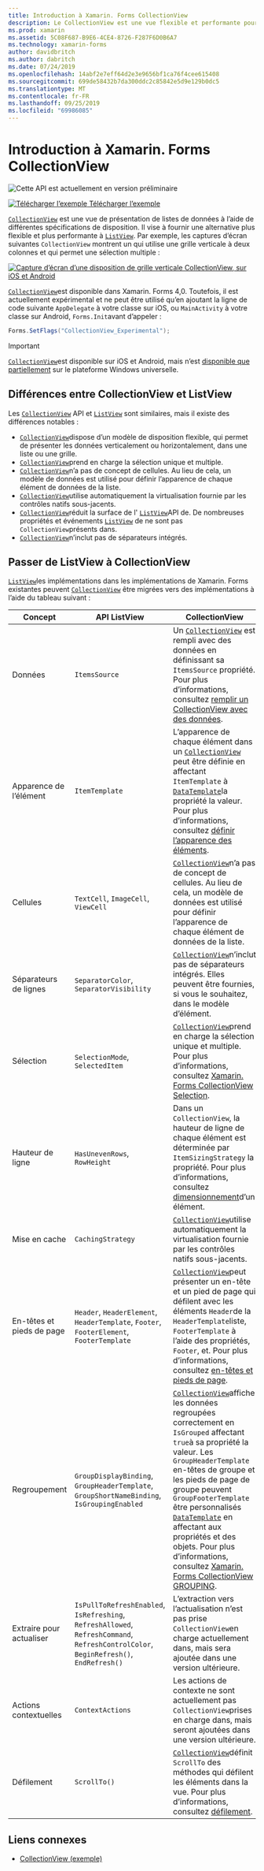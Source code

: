 ```yaml
---
title: Introduction à Xamarin. Forms CollectionView
description: Le CollectionView est une vue flexible et performante pour la présentation de listes de données à l’aide de différentes spécifications de disposition.
ms.prod: xamarin
ms.assetid: 5C08F687-B9E6-4CE4-8726-F287F6D0B6A7
ms.technology: xamarin-forms
author: davidbritch
ms.author: dabritch
ms.date: 07/24/2019
ms.openlocfilehash: 14abf2e7eff64d2e3e9656bf1ca76f4cee615408
ms.sourcegitcommit: 699de58432b7da300ddc2c85842e5d9e129b0dc5
ms.translationtype: MT
ms.contentlocale: fr-FR
ms.lasthandoff: 09/25/2019
ms.locfileid: "69986085"
---
```

# <a name="xamarinforms-collectionview-introduction"></a>Introduction à Xamarin. Forms CollectionView

![Cette API est actuellement en version préliminaire](~/media/shared/preview.png)

[![Télécharger l’exemple](~/media/shared/download.png) Télécharger l’exemple](https://docs.microsoft.com/samples/xamarin/xamarin-forms-samples/userinterface-collectionviewdemos/)

[`CollectionView`](xref:Xamarin.Forms.CollectionView) est une vue de présentation de listes de données à l’aide de différentes spécifications de disposition. Il vise à fournir une alternative plus flexible et plus performante à [`ListView`](xref:Xamarin.Forms.ListView). Par exemple, les captures d’écran suivantes `CollectionView` montrent un qui utilise une grille verticale à deux colonnes et qui permet une sélection multiple :

[![Capture d’écran d’une disposition de grille verticale CollectionView, sur iOS et Android](introduction-images/verticalgrid-multipleselection.png "Disposition de grille verticale CollectionView avec sélection multiple")](introduction-images/verticalgrid-multipleselection-large.png#lightbox "Disposition de grille verticale CollectionView avec sélection multiple")

[`CollectionView`](xref:Xamarin.Forms.CollectionView)est disponible dans Xamarin. Forms 4,0. Toutefois, il est actuellement expérimental et ne peut être utilisé qu’en ajoutant la ligne de code suivante `AppDelegate` à votre classe sur iOS, ou `MainActivity` à votre classe sur Android, `Forms.Init`avant d’appeler :

```csharp
Forms.SetFlags("CollectionView_Experimental");
```

> [!IMPORTANT]
> [`CollectionView`](xref:Xamarin.Forms.CollectionView)est disponible sur iOS et Android, mais n’est [disponible que partiellement](https://gist.github.com/hartez/7d0edd4182dbc7de65cebc6c67f72e14) sur le plateforme Windows universelle.

## <a name="collectionview-and-listview-differences"></a>Différences entre CollectionView et ListView

Les [`CollectionView`](xref:Xamarin.Forms.CollectionView) API et [`ListView`](xref:Xamarin.Forms.ListView) sont similaires, mais il existe des différences notables :

- [`CollectionView`](xref:Xamarin.Forms.CollectionView)dispose d’un modèle de disposition flexible, qui permet de présenter les données verticalement ou horizontalement, dans une liste ou une grille.
- [`CollectionView`](xref:Xamarin.Forms.CollectionView)prend en charge la sélection unique et multiple.
- [`CollectionView`](xref:Xamarin.Forms.CollectionView)n’a pas de concept de cellules. Au lieu de cela, un modèle de données est utilisé pour définir l’apparence de chaque élément de données de la liste.
- [`CollectionView`](xref:Xamarin.Forms.CollectionView)utilise automatiquement la virtualisation fournie par les contrôles natifs sous-jacents.
- [`CollectionView`](xref:Xamarin.Forms.CollectionView)réduit la surface de l' [`ListView`](xref:Xamarin.Forms.ListView)API de. De nombreuses propriétés et événements [`ListView`](xref:Xamarin.Forms.ListView) de ne sont pas `CollectionView`présents dans.
- [`CollectionView`](xref:Xamarin.Forms.CollectionView)n’inclut pas de séparateurs intégrés.

## <a name="move-from-listview-to-collectionview"></a>Passer de ListView à CollectionView

[`ListView`](xref:Xamarin.Forms.ListView)les implémentations dans les implémentations de Xamarin. Forms existantes peuvent [`CollectionView`](xref:Xamarin.Forms.CollectionView) être migrées vers des implémentations à l’aide du tableau suivant :

| Concept | API ListView | CollectionView |
|---|---|---|
| Données | `ItemsSource` | Un [`CollectionView`](xref:Xamarin.Forms.CollectionView) est rempli avec des données en définissant sa `ItemsSource` propriété. Pour plus d’informations, consultez [remplir un CollectionView avec des données](populate-data.md#populate-a-collectionview-with-data). |
| Apparence de l’élément | `ItemTemplate` | L’apparence de chaque élément dans un [`CollectionView`](xref:Xamarin.Forms.CollectionView) peut être définie en affectant `ItemTemplate` à [`DataTemplate`](xref:Xamarin.Forms.DataTemplate)la propriété la valeur. Pour plus d’informations, consultez [définir l’apparence des éléments](populate-data.md#define-item-appearance). |
| Cellules | `TextCell`, `ImageCell`, `ViewCell` | [`CollectionView`](xref:Xamarin.Forms.CollectionView)n’a pas de concept de cellules. Au lieu de cela, un modèle de données est utilisé pour définir l’apparence de chaque élément de données de la liste. |
| Séparateurs de lignes | `SeparatorColor`, `SeparatorVisibility` | [`CollectionView`](xref:Xamarin.Forms.CollectionView)n’inclut pas de séparateurs intégrés. Elles peuvent être fournies, si vous le souhaitez, dans le modèle d’élément. |
| Sélection | `SelectionMode`, `SelectedItem` | [`CollectionView`](xref:Xamarin.Forms.CollectionView)prend en charge la sélection unique et multiple. Pour plus d’informations, consultez [Xamarin. Forms CollectionView Selection](selection.md). |
| Hauteur de ligne | `HasUnevenRows`, `RowHeight` | Dans un `CollectionView`, la hauteur de ligne de chaque élément est déterminée par `ItemSizingStrategy` la propriété. Pour plus d’informations, consultez [dimensionnement](layout.md#item-sizing)d’un élément.|
| Mise en cache | `CachingStrategy` | [`CollectionView`](xref:Xamarin.Forms.CollectionView)utilise automatiquement la virtualisation fournie par les contrôles natifs sous-jacents. |
| En-têtes et pieds de page | `Header`, `HeaderElement`, `HeaderTemplate`, `Footer`, `FooterElement`, `FooterTemplate` | [`CollectionView`](xref:Xamarin.Forms.CollectionView)peut présenter un en-tête et un pied de page qui défilent avec les éléments `Header`de la `HeaderTemplate`liste, `FooterTemplate` à l’aide des propriétés, `Footer`, et. Pour plus d’informations, consultez [en-têtes et pieds de page](layout.md#headers-and-footers). |
| Regroupement | `GroupDisplayBinding`, `GroupHeaderTemplate`, `GroupShortNameBinding`, `IsGroupingEnabled` | [`CollectionView`](xref:Xamarin.Forms.CollectionView)affiche les données regroupées correctement en `IsGrouped` affectant `true`à sa propriété la valeur. Les `GroupHeaderTemplate` en-têtes de groupe et les pieds de page de groupe peuvent `GroupFooterTemplate` être personnalisés [`DataTemplate`](xref:Xamarin.Forms.DataTemplate) en affectant aux propriétés et des objets. Pour plus d’informations, consultez [Xamarin. Forms CollectionView GROUPING](grouping.md). |
| Extraire pour actualiser | `IsPullToRefreshEnabled`, `IsRefreshing`, `RefreshAllowed`, `RefreshCommand`, `RefreshControlColor`, `BeginRefresh()`, `EndRefresh()` | L’extraction vers l’actualisation n’est pas prise `CollectionView`en charge actuellement dans, mais sera ajoutée dans une version ultérieure. |
| Actions contextuelles | `ContextActions` | Les actions de contexte ne sont actuellement pas `CollectionView`prises en charge dans, mais seront ajoutées dans une version ultérieure. |
| Défilement | `ScrollTo()` | [`CollectionView`](xref:Xamarin.Forms.CollectionView)définit `ScrollTo` des méthodes qui défilent les éléments dans la vue. Pour plus d’informations, consultez [défilement](scrolling.md). |

## <a name="related-links"></a>Liens connexes

- [CollectionView (exemple)](https://docs.microsoft.com/samples/xamarin/xamarin-forms-samples/userinterface-collectionviewdemos/)
